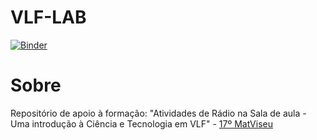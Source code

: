 # VLF-LAB

[![Binder](https://mybinder.org/badge_logo.svg)](https://mybinder.org/v2/gh/ricgama/VLF-LAB/master)



# Sobre

Repositório de apoio à formação:  "Atividades de Rádio na Sala de aula - Uma introdução à Ciência e Tecnologia em VLF" - [17º MatViseu](http://www.estgv.ipv.pt/17matviseu/)



